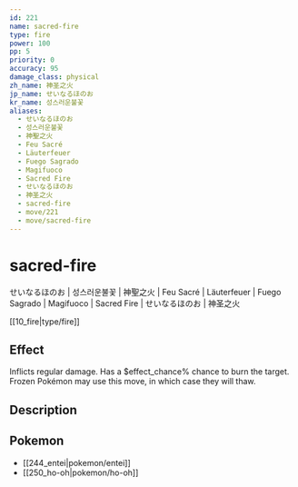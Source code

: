 ```yaml
---
id: 221
name: sacred-fire
type: fire
power: 100
pp: 5
priority: 0
accuracy: 95
damage_class: physical
zh_name: 神圣之火
jp_name: せいなるほのお
kr_name: 성스러운불꽃
aliases:
  - せいなるほのお
  - 성스러운불꽃
  - 神聖之火
  - Feu Sacré
  - Läuterfeuer
  - Fuego Sagrado
  - Magifuoco
  - Sacred Fire
  - せいなるほのお
  - 神圣之火
  - sacred-fire
  - move/221
  - move/sacred-fire
---
```

# sacred-fire
    
せいなるほのお | 성스러운불꽃 | 神聖之火 | Feu Sacré | Läuterfeuer | Fuego Sagrado | Magifuoco | Sacred Fire | せいなるほのお | 神圣之火

[[10_fire|type/fire]]

## Effect

Inflicts regular damage.  Has a $effect_chance% chance to burn the target.  Frozen Pokémon may use this move, in which case they will thaw.

## Description



## Pokemon

- [[244_entei|pokemon/entei]]
- [[250_ho-oh|pokemon/ho-oh]]

